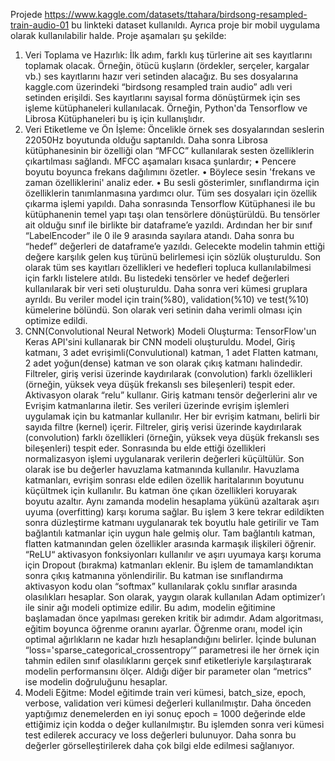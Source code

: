 Projede https://www.kaggle.com/datasets/ttahara/birdsong-resampled-train-audio-01 bu linkteki dataset kullanıldı.
Ayrıca proje bir mobil uygulama olarak kullanılabilir halde.
Proje aşamaları şu şekilde:
1. Veri Toplama ve Hazırlık: 
İlk adım, farklı kuş türlerine ait ses kayıtlarını toplamak olacak. Örneğin, ötücü kuşların (ördekler, serçeler, kargalar vb.) ses kayıtlarını hazır veri setinden alacağız. Bu ses dosyalarına kaggle.com üzerindeki “birdsong resampled train audio” adlı veri setinden erişildi.
Ses kayıtlarını sayısal forma dönüştürmek için ses işleme kütüphaneleri kullanılacak.  Örneğin, Python'da Tensorflow ve Librosa Kütüphaneleri bu iş için kullanışlıdır.
2. Veri Etiketleme ve Ön İşleme:
Öncelikle örnek ses dosyalarından seslerin 22050Hz boyutunda olduğu saptanıldı. Daha sonra Librosa kütüphanesinin bir özelliği olan “MFCC” kullanılarak sesten özelliklerin çıkartılması sağlandı. MFCC aşamaları kısaca şunlardır;
•	Pencere boyutu boyunca frekans dağılımını özetler.
•	Böylece sesin 'frekans ve zaman özelliklerini' analiz eder.
•	Bu sesli gösterimler, sınıflandırma için özelliklerin tanımlanmasına yardımcı olur.
Tüm ses dosyaları için özellik çıkarma işlemi yapıldı. Daha sonrasında Tensorflow Kütüphanesi ile bu kütüphanenin temel yapı taşı olan tensörlere dönüştürüldü. Bu tensörler ait olduğu sınıf ile birlikte bir dataframe’e yazıldı. Ardından her bir sınıf “LabelEncoder” ile 0 ile 9 arasında sayılara atandı. Daha sonra bu “hedef” değerleri de dataframe’e yazıldı. Gelecekte modelin tahmin ettiği değere karşılık gelen kuş türünü belirlemesi için sözlük oluşturuldu. Son olarak tüm ses kayıtları özellikleri ve hedefleri topluca kullanılabilmesi için farklı listelere atıldı. 
Bu listedeki tensörler ve hedef değerleri kullanılarak bir veri seti oluşturuldu. Daha sonra veri kümesi gruplara ayrıldı. Bu veriler model için train(%80), validation(%10) ve test(%10) kümelerine bölündü. Son olarak veri setinin daha verimli olması için optimize edildi. 
3. CNN(Convolutional Neural Network) Modeli Oluşturma:
TensorFlow'un Keras API'sini kullanarak bir CNN modeli oluşturuldu. Model, Giriş katmanı, 3 adet evrişimli(Convulutional) katman, 1 adet Flatten katmanı, 2 adet yoğun(dense) katman ve son olarak çıkış katmanı halindedir. Filtreler, giriş verisi üzerinde kaydırılarak (convolution) farklı özellikleri (örneğin, yüksek veya düşük frekanslı ses bileşenleri) tespit eder. Aktivasyon olarak “relu” kullanır. 
Giriş katmanı tensör değerlerini alır ve Evrişim katmanlarına iletir. Ses verileri üzerinde evrişim işlemleri uygulamak için bu katmanlar kullanılır. Her bir evrişim katmanı, belirli bir sayıda filtre (kernel) içerir. Filtreler, giriş verisi üzerinde kaydırılarak (convolution) farklı özellikleri (örneğin, yüksek veya düşük frekanslı ses bileşenleri) tespit eder. Sonrasında bu elde ettiği özellikleri normalizasyon işlemi uygulanarak verilerin değerleri küçültülür. Son olarak ise bu değerler havuzlama katmanında kullanılır. Havuzlama katmanları, evrişim sonrası elde edilen özellik haritalarının boyutunu küçültmek için kullanılır. Bu katman öne çıkan özellikleri koruyarak boyutu azaltır. Aynı zamanda modelin hesaplama yükünü azaltarak aşırı uyuma (overfitting) karşı koruma sağlar. Bu işlem 3 kere tekrar edildikten sonra düzleştirme katmanı uygulanarak tek boyutlu hale getirilir ve Tam bağlantılı katmanlar için uygun hale gelmiş olur. Tam bağlantılı katman, flatten katmanından gelen özellikler arasında karmaşık ilişkileri öğrenir. “ReLU“ aktivasyon fonksiyonları kullanılır ve aşırı uyumaya karşı koruma için Dropout (bırakma) katmanları eklenir. Bu işlem de tamamlandıktan sonra çıkış katmanına yönlendirilir. Bu katman ise sınıflandırma aktivasyon kodu olan “softmax” kullanılarak çoklu sınıflar arasında olasılıkları hesaplar.
Son olarak, yaygın olarak kullanılan Adam optimizer’ı ile sinir ağı modeli optimize edilir. Bu adım, modelin eğitimine başlamadan önce yapılması gereken kritik bir adımdır.
Adam algoritması, eğitim boyunca öğrenme oranını ayarlar. Öğrenme oranı, model için optimal ağırlıkların ne kadar hızlı hesaplandığını belirler. İçinde bulunan “loss='sparse_categorical_crossentropy’” parametresi ile her örnek için tahmin edilen sınıf olasılıklarını gerçek sınıf etiketleriyle karşılaştırarak modelin performansını ölçer. Aldığı diğer bir parameter olan “metrics” ise modelin doğruluğunu hesaplar.
4. Modeli Eğitme:
Model eğitimde train veri kümesi, batch_size, epoch, verbose, validation veri kümesi değerleri kullanılmıştır. Daha önceden yaptığımız denemelerden en iyi sonuç epoch = 1000 değerinde elde ettiğimiz için kodda o değer kullanılmıştır.
Bu işlemden sonra veri kümesi test edilerek accuracy ve loss değerleri bulunuyor. Daha sonra bu değerler görselleştirilerek daha çok bilgi elde edilmesi sağlanıyor.
